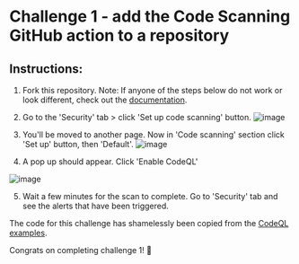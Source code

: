 # Challenge 1 - add the Code Scanning GitHub action to a repository
## Instructions:

1. Fork this repository.
Note: If anyone of the steps below do not work or look different, check out the [documentation](https://docs.github.com/en/code-security/code-scanning/automatically-scanning-your-code-for-vulnerabilities-and-errors/configuring-code-scanning-for-a-repository#configuring-code-scanning-automatically).
2. Go to the 'Security' tab > click 'Set up code scanning' button.
![image](https://user-images.githubusercontent.com/102833689/236031191-09a7fc6e-cc6c-4001-853d-170d87c18a88.png)

3. You'll be moved to another page. Now in 'Code scanning' section click 'Set up' button, then 'Default'.
![image](https://user-images.githubusercontent.com/102833689/236031570-fd77279c-bb4f-422b-847c-f9d790929b1e.png)

4. A pop up should appear. Click 'Enable CodeQL'

![image](https://user-images.githubusercontent.com/102833689/236031879-815c0e57-d2d2-4d3d-bb4b-d7553c76de94.png)

5. Wait a few minutes for the scan to complete. Go to 'Security' tab and see the alerts that have been triggered.

The code for this challenge has shamelessly been copied from the [CodeQL examples](https://github.com/github/codeql/blob/main/python/ql/src/Security/CWE-089/examples/sql_injection.py).

Congrats on completing challenge 1! 🎉
